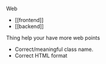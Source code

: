 Web
+ [[frontend]]
+ [[backend]]

Thing help your have more web points
+ Correct/meaningful class name. 
+ Correct HTML format
